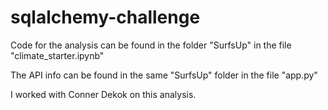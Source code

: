 # sqlalchemy-challenge

Code for the analysis can be found in the folder "SurfsUp" in the file "climate_starter.ipynb"

The API info can be found in the same "SurfsUp" folder in the file "app.py" 

I worked with Conner Dekok on this analysis.